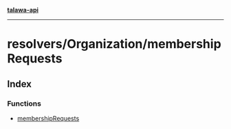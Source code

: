 [**talawa-api**](../../../README.md)

***

# resolvers/Organization/membershipRequests

## Index

### Functions

- [membershipRequests](functions/membershipRequests.md)
